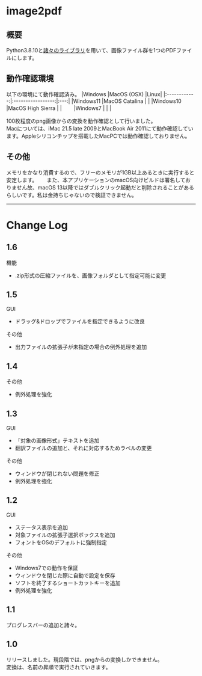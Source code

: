 # image2pdf
## 概要
Python3.8.10と[諸々のライブラリ](https://github.com/wakanameko/image2pdf/blob/main/requirements.txt)を用いて、画像ファイル群を1つのPDFファイルにします。  

## 動作確認環境
以下の環境にて動作確認済み。
|Windows       |MacOS (OSX)        |Linux|
|:------------:|:-----------------:|:---:|
|Windows11     |MacOS Catalina     |     |
|Windows10     |MacOS High Sierra  |     |　　
|Windows7      |  |     |　　

100枚程度のpng画像からの変換を動作確認として行いました。  
Macについては、iMac 21.5 late 2009とMacBook Air 2011にて動作確認しています。Appleシリコンチップを搭載したMacPCでは動作確認しておりません。  


## その他  
メモリをかなり消費するので、フリーのメモリが1GB以上あるときに実行すると安定します。　　
また、本アプリケーションのmacOS向けビルドは署名しておりません故、macOS 13以降ではダブルクリック起動だと削除されることがあるらしいです。私は金持ちじゃないので検証できません。

---
# Change Log
## 1.6
機能
- .zip形式の圧縮ファイルを、画像フォルダとして指定可能に変更  
## 1.5
GUI
- ドラッグ&ドロップでファイルを指定できるように改良  

その他
- 出力ファイルの拡張子が未指定の場合の例外処理を追加
## 1.4
その他
- 例外処理を強化
## 1.3
GUI
- 「対象の画像形式」テキストを追加
- 翻訳ファイルの追加と、それに対応するためラベルの変更

その他
- ウィンドウが閉じれない問題を修正
- 例外処理を強化
## 1.2
GUI
- ステータス表示を追加
- 対象ファイルの拡張子選択ボックスを追加
- フォントをOSのデフォルトに強制指定

その他
- Windows7での動作を保証
- ウィンドウを閉じた際に自動で設定を保存
- ソフトを終了するショートカットキーを追加
- 例外処理を強化
## 1.1
プログレスバーの追加と諸々。
## 1.0
リリースしました。現段階では、pngからの変換しかできません。  
変換は、名前の昇順で実行されていきます。
